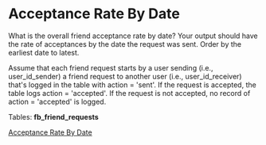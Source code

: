 # Acceptance Rate By Date
What is the overall friend acceptance rate by date? Your output should have the rate of acceptances by the date the request was sent. Order by the earliest date to latest.


Assume that each friend request starts by a user sending (i.e., user_id_sender) a friend request to another user (i.e., user_id_receiver) that's logged in the table with action = 'sent'. If the request is accepted, the table logs action = 'accepted'. If the request is not accepted, no record of action = 'accepted' is logged.

Tables: **fb_friend_requests**

[Acceptance Rate By Date](https://platform.stratascratch.com/coding/10285-acceptance-rate-by-date?code_type=2)